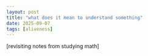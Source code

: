 ```yaml
---
layout: post
title: "what does it mean to understand something"
date: 2025-09-07
tags: [aliveness]
---
```


[revisiting notes from studying math]